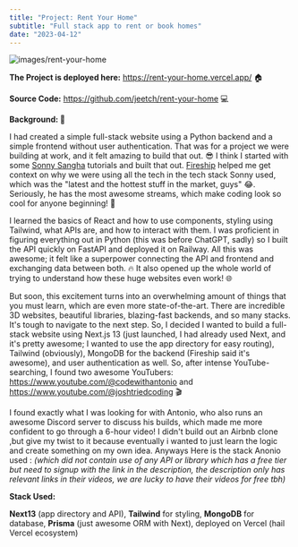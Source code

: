 ```yaml
---
title: "Project: Rent Your Home"
subtitle: "Full stack app to rent or book homes"
date: "2023-04-12"
---
```


![images/rent-your-home](/images/rent-your-home.gif)

**The Project is deployed here:** https://rent-your-home.vercel.app/ 🏠

**Source Code:** https://github.com/jeetch/rent-your-home 💻

**Background: 🌟**

I had created a simple full-stack website using a Python backend and a simple frontend without user authentication. That was for a project we were building at work, and it felt amazing to build that out. 😎 I think I started with some [Sonny Sangha](https://www.youtube.com/live/24xpTmaPOdY?feature=share) tutorials and built that out. [Fireship](https://www.youtube.com/@Fireship) helped me get context on why we were using all the tech in the tech stack Sonny used, which was the "latest and the hottest stuff in the market, guys" 😂. Seriously, he has the most awesome streams, which make coding look so cool for anyone beginning! 🚀

I learned the basics of React and how to use components, styling using Tailwind, what APIs are, and how to interact with them. I was proficient in figuring everything out in Python (this was before ChatGPT, sadly) so I built the API quickly on FastAPI and deployed it on Railway. All this was awesome; it felt like a superpower connecting the API and frontend and exchanging data between both. 🔥 It also opened up the whole world of trying to understand how these huge websites even work! 🌐

But soon, this excitement turns into an overwhelming amount of things that you must learn, which are even more state-of-the-art. There are incredible 3D websites, beautiful libraries, blazing-fast backends, and so many stacks. It's tough to navigate to the next step. So, I decided I wanted to build a full-stack website using Next.js 13 (just launched, I had already used Next, and it's pretty awesome; I wanted to use the app directory for easy routing), Tailwind (obviously), MongoDB for the backend (Fireship said it's awesome), and user authentication as well. So, after intense YouTube-searching, I found two awesome YouTubers: https://www.youtube.com/@codewithantonio and https://www.youtube.com/@joshtriedcoding 🎬

I found exactly what I was looking for with Antonio, who also runs an awesome Discord server to discuss his builds, which made me more confident to go through a 6-hour video! I didn't build out an Airbnb clone ,but give my twist to it because eventually i wanted to just learn the logic and create something on my own idea. Anyways Here is the stack Anonio used :
*(which did not contain use of any API or library which has a free tier but need to signup with the link in the description, the description only has relevant links in their videos, we are lucky to have their videos for free tbh)*

**Stack Used:**

**Next13** (app directory and API), **Tailwind** for styling, **MongoDB** for database, **Prisma** (just awesome ORM with Next), deployed on Vercel (hail Vercel ecosystem)





